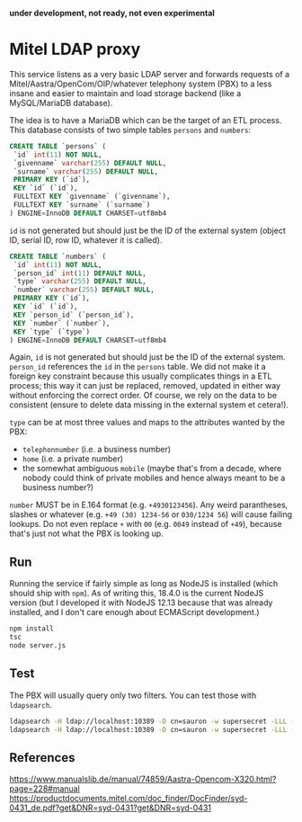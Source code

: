 **under development, not ready, not even experimental**

# Mitel LDAP proxy

This service listens as a very basic LDAP server and forwards requests of a Mitel/Aastra/OpenCom/OIP/whatever telephony
system (PBX) to a less insane and easier to maintain and load storage backend (like a MySQL/MariaDB database).

The idea is to have a MariaDB which can be the target of an ETL process. This database consists of two simple
tables `persons` and `numbers`:

```sql
CREATE TABLE `persons` (
 `id` int(11) NOT NULL,
 `givenname` varchar(255) DEFAULT NULL,
 `surname` varchar(255) DEFAULT NULL,
 PRIMARY KEY (`id`),
 KEY `id` (`id`),
 FULLTEXT KEY `givenname` (`givenname`),
 FULLTEXT KEY `surname` (`surname`)
) ENGINE=InnoDB DEFAULT CHARSET=utf8mb4
```

`id` is not generated but should just be the ID of the external system (object ID, serial ID, row ID, whatever it is
called).

```sql
CREATE TABLE `numbers` (
 `id` int(11) NOT NULL,
 `person_id` int(11) DEFAULT NULL,
 `type` varchar(255) DEFAULT NULL,
 `number` varchar(255) DEFAULT NULL,
 PRIMARY KEY (`id`),
 KEY `id` (`id`),
 KEY `person_id` (`person_id`),
 KEY `number` (`number`),
 KEY `type` (`type`)
) ENGINE=InnoDB DEFAULT CHARSET=utf8mb4
```

Again, `id` is not generated but should just be the ID of the external system. `person_id` references the `id` in
the `persons` table. We did not make it a foreign key constraint because this usually complicates things in a ETL
process; this way it can just be replaced, removed, updated in either way without enforcing the correct order. Of
course, we rely on the data to be consistent (ensure to delete data missing in the external system et cetera!).

`type` can be at most three values and maps to the attributes wanted by the PBX:

* `telephonnumber` (i.e. a business number)
* `home` (i.e. a private number)
* the somewhat ambiguous `mobile` (maybe that's from a decade, where nobody could think of private mobiles and hence
  always meant to be a business number?)

`number` MUST be in E.164 format (e.g. `+4930123456`). Any weird parantheses, slashes or whatever (e.g. `+49 (30) 1234-56` or `030/1234 56`) will cause failing lookups. Do not even replace `+` with `00` (e.g. `0049` instead of `+49`), because that's just not what the PBX is looking up.

## Run

Running the service if fairly simple as long as NodeJS is installed (which should ship with `npm`). As of writing this,
18.4.0 is the current NodeJS version (but I developed it with NodeJS 12.13 because that was already installed, and I
don't care enough about ECMAScript development.)

```bash
npm install
tsc
node server.js
```

## Test

The PBX will usually query only two filters. You can test those with `ldapsearch`.

```bash
ldapsearch -H ldap://localhost:10389 -D cn=sauron -w supersecret -LLL -x -b dc=baraddur,dc=mordor "(|(sn=Sa*))"
ldapsearch -H ldap://localhost:10389 -D cn=sauron -w supersecret -LLL -x -b dc=baraddur,dc=mordor "(|(mobile=+4930666)(homephone=+4930666)(telephonenumber=+4930666))"
```

## References
<https://www.manualslib.de/manual/74859/Aastra-Opencom-X320.html?page=228#manual>
<https://productdocuments.mitel.com/doc_finder/DocFinder/syd-0431_de.pdf?get&DNR=syd-0431?get&DNR=syd-0431>